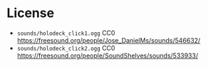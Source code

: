 

# License

* `sounds/holodeck_click1.ogg` CC0 https://freesound.org/people/Jose_DanielMs/sounds/546632/
* `sounds/holodeck_click2.ogg` CC0 https://freesound.org/people/SoundShelves/sounds/533933/